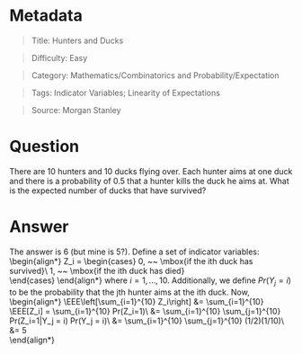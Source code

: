# Metadata
> Title: Hunters and Ducks

> Difficulty: Easy

> Category: Mathematics/Combinatorics and Probability/Expectation

> Tags: Indicator Variables; Linearity of Expectations

> Source: Morgan Stanley

# Question
There are 10 hunters and 10 ducks flying over. Each hunter aims at one duck and there is a probability of 0.5 that a hunter kills the duck he aims at. What is the expected number of ducks that have survived?

# Answer
The answer is 6 (but mine is 5?). Define a set of indicator variables:
\begin{align*}
    Z_i = \begin{cases} 
    0, ~~ \mbox{if the ith duck has survived}\\
    1, ~~ \mbox{if the ith duck has died}		
    \end{cases}
\end{align*}
where $i = 1, \dots, 10$. Additionally, we define $Pr(Y_j = i)$ to be the probability that the jth hunter aims at the ith duck. Now,
\begin{align*}
    \EEE\left[\sum_{i=1}^{10} Z_i\right] &= \sum_{i=1}^{10} \EEE[Z_i] = \sum_{i=1}^{10} Pr(Z_i=1)\\
    &= \sum_{i=1}^{10} \sum_{j=1}^{10} Pr(Z_i=1|Y_j = i) Pr(Y_j = i)\\
    &= \sum_{i=1}^{10} \sum_{j=1}^{10} (1/2)(1/10)\\
    &= 5		
\end{align*}